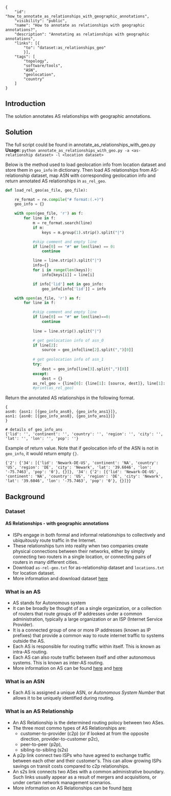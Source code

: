 ~~~
{
    "id": "how_to_annotate_as_relationships_with_geographic_annotations",
    "visibility": "public",
    "name": "How to annotate as relationships with geographic annotations?",
    "description": "Annotating as relationships with geographic annotations",
    "links": [{
        "to": "dataset:as_relationships_geo"
        }],
    "tags": [
        "topology",
        "software/tools",
        "ASN",
        "geolocation",
        "country"
    ]
}
~~~
## Introduction
The solution annotates AS relationships with geographic annotations.

## Solution

The full script could be found in annotate_as_relationships_with_geo.py 
**Usage:** `python annotate_as_relationships_with_geo.py -a <as-relationship dataset> -l <location dataset>`

Below is the method used to load geolocation info from location dataset and store them in `geo_info` in dictionary. Then load AS relationships from AS-relationship dataset, map ASN with corresponding geolocation info and return annotated AS relationships in `as_rel_geo`.   
~~~python
def load_rel_geo(as_file, geo_file):

    re_format = re.compile("# format:(.+)")
    geo_info = {}

    with open(geo_file, 'r') as f:
        for line in f:
            m = re_format.search(line)
            if m:
                keys = m.group(1).strip().split("|")

            #skip comment and empty line
            if line[0] == "#" or len(line) == 0:
                continue

            line = line.strip().split("|")
            info={}
            for i in range(len(keys)):
                info[keys[i]] = line[i]

            if info['lid'] not in geo_info:
                geo_info[info['lid']] = info

    with open(as_file, 'r') as f:
        for line in f:

            #skip comment and empty line
            if line[0] == "#" or len(line)==0:
                continue
            
            line = line.strip().split("|")

            # get geolocation info of asn_0
            if line[2]: 
                source = geo_info[line[2].split(",")[0]]
            
            # get geolocation info of asn_1
            try:
                dest = geo_info[line[3].split(",")[0]]
            except:
                dest = {}
            as_rel_geo = {line[0]: {line[1]: [source, dest]}, line[1]: {line[0]: [source, dest]}}
            #print(as_rel_geo) 
~~~

Return the annotated AS relationships in the following format.
~~~
{
asn0: {asn1: [{geo_info_ans0}, {geo_info_ans1}]},
asn1: {asn0: [{geo_info_ans0}, {geo_info_ans1}]}
}

# details of geo_info_ans
{'lid': '', 'continent': '', 'country': '', 'region': '', 'city': '', 'lat': '', 'lon': '', 'pop': ''}
~~~

Example of return value. Note that if geolocation info of the ASN is not in `geo_info`, it would return empty `{}`.
~~~
{'2': {'34': [{'lid': 'Newark-DE-US', 'continent': 'NA', 'country': 'US', 'region': 'DE', 'city': 'Newark', 'lat': '39.6046', 'lon': '-75.7463', 'pop': '0'}, {}]}, '34': {'2': [{'lid': 'Newark-DE-US', 'continent': 'NA', 'country': 'US', 'region': 'DE', 'city': 'Newark', 'lat': '39.6046', 'lon': '-75.7463', 'pop': '0'}, {}]}}
~~~
 
##  Background

### Dataset ###
#### AS Relationships - with geographic annotations
- ISPs engage in both formal and informal relationships to collectively and ubiquitously route traffic in the Internet. 
- These relationships turn into reality when two companies create physical connections between their networks, either by simply connecting two routers in a single location, or connecting pairs of routers in many different cities. 
- Download `as-rel-geo.txt` for as-relationship dataset and `locations.txt` for location dataset.
- More information and download dataset [here](https://www.caida.org/data/as-relationships-geo/)

### What is an AS

- AS stands for Autonomous system
- It can be broadly be thought of as a single organization, or a collection of routers that route groups of IP addresses under a common administration, typically a large organization or an ISP (Internet Service Provider).
- It is a connected group of one or more IP addresses (known as IP prefixes) that provide a common way to route internet traffic to systems outside the AS.
- Each AS is responsible for routing traffic within itself. This is known as intra-AS routing.
- Each AS can also route traffic between itself and other autonomous systems. This is known as inter-AS routing.
- More information on AS can be found [here]( https://www.cs.rutgers.edu/~pxk/352/notes/autonomous_systems.html) and [here](https://www.caida.org/publications/presentations/2016/as_intro_topology_wind/as_intro_topology_wind.pdf)

### What is an ASN

- Each AS is assigned a unique ASN, or *Autonomous System Number* that allows it to be uniquely identified during routing.

### What is an AS Relationship

- An AS Relationship is the determined routing polocy between two ASes.
- The three most commo types of AS Relationships are:
  - customer-to-provider (c2p) (or if looked at from the opposite direction,  provider-to-customer p2c),
  - peer-to-peer (p2p),
  - sibling-to-sibling (s2s)
- A p2p link connect two ISPs who have agreed to exchange traffic between each other and their customer's. This can allow growing ISPs savings on transit costs compared to c2p relationships.
- An s2s link connects two ASes with a common administrative boundary. Such links usually appear as a result of mergers and acquisitions, or under certain network management scenarios.
- More information on AS Relationships can be found [here](https://www.caida.org/data/as-relationships/)



